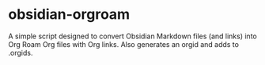 # obsidian-orgroam
A simple script designed to convert Obsidian Markdown files (and links) into Org Roam Org files with Org links. Also generates an orgid and adds to .orgids.
